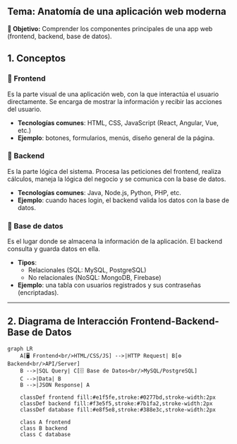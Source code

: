 ## Tema: Anatomía de una aplicación web moderna

**🎯 Objetivo:** Comprender los componentes principales de una app web (frontend, backend, base de datos).

## 1. Conceptos

### 🔹 Frontend
Es la parte visual de una aplicación web, con la que interactúa el usuario directamente. Se encarga de mostrar la información y recibir las acciones del usuario.

- **Tecnologías comunes**: HTML, CSS, JavaScript (React, Angular, Vue, etc.)
- **Ejemplo**: botones, formularios, menús, diseño general de la página.

### 🔹 Backend
Es la parte lógica del sistema. Procesa las peticiones del frontend, realiza cálculos, maneja la lógica del negocio y se comunica con la base de datos.

- **Tecnologías comunes**: Java, Node.js, Python, PHP, etc.
- **Ejemplo**: cuando haces login, el backend valida los datos con la base de datos.

### 🔹 Base de datos
Es el lugar donde se almacena la información de la aplicación. El backend consulta y guarda datos en ella.

- **Tipos**: 
  - Relacionales (SQL: MySQL, PostgreSQL)
  - No relacionales (NoSQL: MongoDB, Firebase)
- **Ejemplo**: una tabla con usuarios registrados y sus contraseñas (encriptadas).

---

## 2. Diagrama de Interacción Frontend-Backend-Base de Datos

```mermaid
graph LR
    A[🖥️ Frontend<br/>HTML/CSS/JS] -->|HTTP Request| B[⚙️ Backend<br/>API/Server]
    B -->|SQL Query| C[🗄️ Base de Datos<br/>MySQL/PostgreSQL]
    C -->|Data| B
    B -->|JSON Response| A
    
    classDef frontend fill:#e1f5fe,stroke:#0277bd,stroke-width:2px
    classDef backend fill:#f3e5f5,stroke:#7b1fa2,stroke-width:2px
    classDef database fill:#e8f5e8,stroke:#388e3c,stroke-width:2px
    
    class A frontend
    class B backend
    class C database
```
